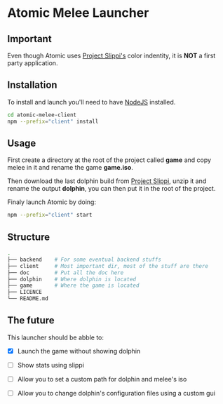 # Atomic Melee Launcher

## Important

Even though Atomic uses [Project Slippi's](https://slippi.gg/) color indentity, it is **NOT** a first party application.

## Installation

To install and launch you'll need to have [NodeJS](https://nodejs.org/en/) installed.

```sh
cd atomic-melee-client
npm --prefix="client" install
```

## Usage

First create a directory at the root of the project called **game** and copy melee in it and rename the game **game.iso**.

Then download the last dolphin build from [Project Slippi](https://slippi.gg/netplay), unzip it and rename the output **dolphin**, you can then put it in the root of the project.

Finaly launch Atomic by doing:

```sh
npm --prefix="client" start
```

## Structure

``` sh
.
├── backend    # For some eventual backend stuffs
├── client     # Most important dir, most of the stuff are there
├── doc        # Put all the doc here
├── dolphin    # Where dolphin is located
├── game       # Where the game is located
├── LICENCE
└── README.md
```


## The future

This launcher should be abble to: 

- [x] Launch the game without showing dolphin
- [ ] Show stats using slippi
- [ ] Allow you to set a custom path for dolphin and melee's iso
- [ ] Allow you to change dolphin's configuration files using a custom gui

